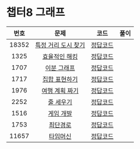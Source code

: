 # 챕터8 그래프
|번호|문제|코드|풀이|
|:--:|:---:|:--:|:---:|
|18352|[특정 거리 도시 찾기](https://www.acmicpc.net/problem/18352)|[정답코드](https://github.com/Jae-Young98/do-it-algorithm-java/blob/master/src/ch8/graph/BOJ_18352.java)||   
|1325|[효율적인 해킹](https://www.acmicpc.net/problem/1325)|[정답코드](https://github.com/Jae-Young98/do-it-algorithm-java/blob/master/src/ch8/graph/BOJ_1325.java)||   
|1707|[이분 그래프](https://www.acmicpc.net/problem/1707)|[정답코드](https://github.com/Jae-Young98/do-it-algorithm-java/blob/master/src/ch8/graph/BOJ_1707.java)||
|1717|[집합 표현하기](https://www.acmicpc.net/problem/1717)|[정답코드](https://github.com/Jae-Young98/do-it-algorithm-java/blob/master/src/ch8/graph/BOJ_1717.java)||
|1976|[여행 계획 짜기](https://www.acmicpc.net/problem/1976)|[정답코드](https://github.com/Jae-Young98/do-it-algorithm-java/blob/master/src/ch8/graph/BOJ_1976.java)||
|2252|[줄 세우기](https://www.acmicpc.net/problem/2252)|[정답코드](https://github.com/Jae-Young98/do-it-algorithm-java/blob/master/src/ch8/graph/BOJ_2252.java)||
|1516|[게임 개발](https://www.acmicpc.net/problem/1516)|[정답코드](https://github.com/Jae-Young98/do-it-algorithm-java/blob/master/src/ch8/graph/BOJ_1516.java)||
|1753|[최단경로](https://www.acmicpc.net/problem/1753)|[정답코드](https://github.com/Jae-Young98/do-it-algorithm-java/blob/master/src/ch8/graph/BOJ_1753.java)||
|11657|[타임머신](https://www.acmicpc.net/problem/11657)|[정답코드](https://github.com/Jae-Young98/do-it-algorithm-java/blob/master/src/ch8/graph/BOJ_11657.java)||
